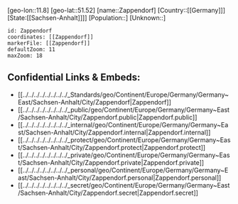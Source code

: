 ﻿---
location: [51.52,11.8]
mapzoom: [7,12] 
mapmarker: city 
type: City
tags:
- geo/City


SpocWebEntityId: 35784
isDeleted: false
confidential: public

---
[geo-lon::11.8]
[geo-lat::51.52]
[name::Zappendorf]
[Country::[[Germany]]]
[State:[[Sachsen-Anhalt]]]]
[Population::]
[Unknown::]


```leaflet
id: Zappendorf
coordinates: [[Zappendorf]]
markerFile: [[Zappendorf]]
defaultZoom: 11 
maxZoom: 18
```


## Confidential Links & Embeds: 
- [[../../../../../../../../_Standards/geo/Continent/Europe/Germany/Germany~East/Sachsen-Anhalt/City/Zappendorf|Zappendorf]] 
- [[../../../../../../../../_public/geo/Continent/Europe/Germany/Germany~East/Sachsen-Anhalt/City/Zappendorf.public|Zappendorf.public]] 
- [[../../../../../../../../_internal/geo/Continent/Europe/Germany/Germany~East/Sachsen-Anhalt/City/Zappendorf.internal|Zappendorf.internal]] 
- [[../../../../../../../../_protect/geo/Continent/Europe/Germany/Germany~East/Sachsen-Anhalt/City/Zappendorf.protect|Zappendorf.protect]] 
- [[../../../../../../../../_private/geo/Continent/Europe/Germany/Germany~East/Sachsen-Anhalt/City/Zappendorf.private|Zappendorf.private]] 
- [[../../../../../../../../_personal/geo/Continent/Europe/Germany/Germany~East/Sachsen-Anhalt/City/Zappendorf.personal|Zappendorf.personal]] 
- [[../../../../../../../../_secret/geo/Continent/Europe/Germany/Germany~East/Sachsen-Anhalt/City/Zappendorf.secret|Zappendorf.secret]] 
